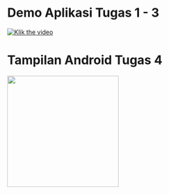 
# Demo Aplikasi Tugas 1 - 3

[![Klik the video](https://user-images.githubusercontent.com/31888923/79998142-86f78600-84e4-11ea-8778-0063ae7ca6a6.png)](https://youtu.be/vdHiFiFU7L0)

# Tampilan Android Tugas 4

<img src="https://user-images.githubusercontent.com/31888923/79986008-9d4a1580-84d5-11ea-9dd9-988c6e798869.jpg" width="256">

